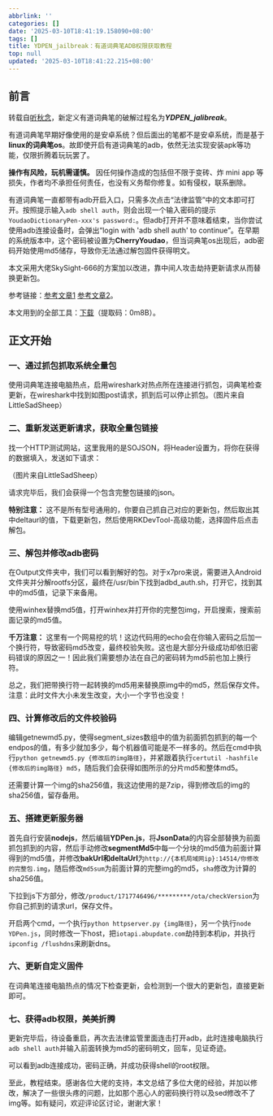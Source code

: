 ```yaml
---
abbrlink: ''
categories: []
date: '2025-03-10T18:41:19.158090+08:00'
tags: []
title: YDPEN_jailbreak：有道词典笔ADB权限获取教程
top: null
updated: '2025-03-10T18:41:22.215+08:00'
---
```

## 前言

转载自[听秋念](https://m.bilibili.com/opus/1041644000127221764?plat_id=35&share_from=article&share_medium=iphone&share_plat=ios&share_source=QQ&share_tag=s_i&timestamp=1741365791&unique_k=3UbJ6rn)，新定义有道词典笔的破解过程名为***YDPEN_jalibreak***。

有道词典笔早期好像使用的是安卓系统？但后面出的笔都不是安卓系统，而是基于**linux的词典笔os**。故即使开启有道词典笔的adb，依然无法实现安装apk等功能，仅限折腾着玩玩罢了。

**操作有风险，玩机需谨慎。** 因任何操作造成的包括但不限于变砖、炸 mini app 等损失，作者均不承担任何责任，也没有义务帮你修复。如有侵权，联系删除。

有道词典笔一直都带有adb开启入口，只需多次点击“法律监管”中的文本即可打开。按照提示输入`adb shell auth`，则会出现一个输入密码的提示`YoudaoDictionaryPen-xxx's password:`。但adb打开并不意味着结束，当你尝试使用adb连接设备时，会弹出“login with 'adb shell auth' to continue”。在早期的系统版本中，这个密码被设置为**CherryYoudao**，但当词典笔os出现后，adb密码开始使用md5储存，导致你无法通过解包固件获得明文。

本文采用大佬SkySight-666的方案加以改进，靠中间人攻击劫持更新请求从而替换更新包。

参考链接：[参考文章1](https://github.com/orgs/PenUniverse/discussions/250) [参考文章2](https://github.com/orgs/PenUniverse/discussions/277)。

本文用到的全部工具：[下载](https://www.123684.com/s/sE1hjv-mklwd)（提取码：0m8B）。

## 正文开始

### 一、通过抓包抓取系统全量包

使用词典笔连接电脑热点，启用wireshark对热点所在连接进行抓包，词典笔检查更新，在wireshark中找到如图post请求，抓到后可以停止抓包。（图片来自LittleSadSheep）

### 二、重新发送更新请求，获取全量包链接

找一个HTTP测试网站，这里我用的是SOJSON，将Header设置为，将你在获得的数据填入，发送如下请求：

（图片来自LittleSadSheep）

请求完毕后，我们会获得一个包含完整包链接的json。

**特别注意：** 这不是所有型号通用的，你要自己抓自己对应的更新包，然后取出其中deltaurl的值，下载更新包，然后使用RKDevTool-高级功能，选择固件后点击解包。

### 三、解包并修改adb密码

在Output文件夹中，我们可以看到解好的包。对于x7pro来说，需要进入Android文件夹并分解rootfs分区，最终在/usr/bin下找到adbd_auth.sh，打开它，找到其中的md5值，记录下来备用。

使用winhex替换md5值，打开winhex并打开你的完整包img，开启搜索，搜索前面记录的md5值。

**千万注意：** 这里有一个网易挖的坑！这边代码用的echo会在你输入密码之后加一个换行符，导致密码md5改变，最终校验失败。这也是大部分升级成功却依旧密码错误的原因之一！因此我们需要想办法在自己的密码转为md5前也加上换行符。

总之，我们把带换行符一起转换的md5用来替换原img中的md5，然后保存文件。注意：此时文件大小未发生改变，大小一个字节也没变！

### 四、计算修改后的文件校验码

编辑getnewmd5.py，使得segment_sizes数组中的值为前面抓包抓到的每一个endpos的值，有多少就加多少，每个机器值可能是不一样多的。然后在cmd中执行`python getnewmd5.py {修改后的img路径}`，并紧跟着执行`certutil -hashfile {修改后的img路径} md5`，随后我们会获得如图所示的分片md5和整体md5。

还需要计算一个img的sha256值，我这边使用的是7zip，得到修改后的img的sha256值，留存备用。

### 五、搭建更新服务器

首先自行安装**nodejs**，然后编辑**YDPen.js**，将**JsonData**的内容全部替换为前面抓包抓到的内容，然后手动修改**segmentMd5**中每一个分块的md5值为前面计算得到的md5值，并修改**bakUrl和deltaUrl**为`http://{本机局域网ip}:14514/你修改的完整包.img`，随后修改`md5sum`为前面计算的完整img的md5，`sha`修改为计算的sha256值。

下拉到js下方部分，修改`/product/1717746496/*********/ota/checkVersion`为你自己抓到的请求url，保存文件。

开启两个cmd，一个执行`python httpserver.py {img路径}`，另一个执行`node YDPen.js`，同时修改一下host，把`iotapi.abupdate.com`劫持到本机ip，并执行`ipconfig /flushdns`来刷新dns。

### 六、更新自定义固件

在词典笔连接电脑热点的情况下检查更新，会检测到一个很大的更新包，直接更新即可。

### 七、获得adb权限，美美折腾

更新完毕后，待设备重启，再次去法律监管里面连击打开adb，此时连接电脑执行`adb shell auth`并输入前面转换为md5的密码明文，回车，见证奇迹。

可以看到adb连接成功，密码正确，并成功获得shell的root权限。

至此，教程结束。感谢各位大佬的支持，本文总结了多位大佬的经验，并加以修改，解决了一些很头疼的问题，比如那个恶心人的密码换行符以及sed修改不了img等。如有疑问，欢迎评论区讨论，谢谢大家！
